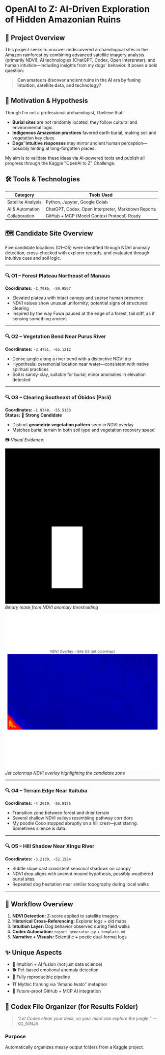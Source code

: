 # OpenAI to Z: AI-Driven Exploration of Hidden Amazonian Ruins

## 🌿 Project Overview

This project seeks to uncover undiscovered archaeological sites in the Amazon rainforest by combining advanced satellite imagery analysis (primarily NDVI), AI technologies (ChatGPT, Codex, Open Interpreter), and human intuition—including insights from my dogs' behavior. It poses a bold question:

> **Can amateurs discover ancient ruins in the AI era by fusing intuition, satellite data, and technology?**

## 🎯 Motivation & Hypothesis

Though I'm not a professional archaeologist, I believe that:

- **Burial sites** are not randomly located; they follow cultural and environmental logic.
- **Indigenous Amazonian practices** favored earth burial, making soil and vegetation key clues.
- **Dogs’ intuitive responses** may mirror ancient human perception—possibly hinting at long-forgotten places.

My aim is to validate these ideas via AI-powered tools and publish all progress through the Kaggle "OpenAI to Z" Challenge.

## 🛠 Tools & Technologies

| Category           | Tools Used                                         |
| ------------------ | -------------------------------------------------- |
| Satellite Analysis | Python, Jupyter, Google Colab                      |
| AI & Automation    | ChatGPT, Codex, Open Interpreter, Markdown Reports |
| Collaboration      | GitHub + MCP (Model Context Protocol) Ready        |

## 🗺️ Candidate Site Overview

Five candidate locations (O1–O5) were identified through NDVI anomaly detection, cross-checked with explorer records, and evaluated through intuitive cues and soil logic.

---

### 🔍 O1 – Forest Plateau Northeast of Manaus

**Coordinates:** `-2.7985, -59.9557`

- Elevated plateau with intact canopy and sparse human presence
- NDVI values show unusual uniformity; potential signs of structured clearing
- Inspired by the way Fuwa paused at the edge of a forest, tail stiff, as if sensing something ancient

---

### 🔍 O2 – Vegetation Bend Near Purus River

**Coordinates:** `-3.4761, -65.1212`

- Dense jungle along a river bend with a distinctive NDVI dip
- Hypothesis: ceremonial location near water—consistent with native spiritual practices
- Soil is sandy-clay, suitable for burial; minor anomalies in elevation detected

---

### 🔍 O3 – Clearing Southeast of Óbidos (Pará)

**Coordinates:** `-1.9348, -55.5153`  
**Status:** 🏺 **Strong Candidate**

- Distinct **geometric vegetation pattern** seen in NDVI overlay
- Matches burial terrain in both soil type and vegetation recovery speed

📷 *Visual Evidence:*

![Mask - O3](https://raw.githubusercontent.com/KG-NINJA/openai-to-z-fuwa/main/o3_candidates_mask.png)  
*Binary mask from NDVI anomaly thresholding*

![Overlay - O3 (jet)](https://raw.githubusercontent.com/KG-NINJA/openai-to-z-fuwa/main/o3_ndvi_overlay_jet.png)  
*Jet colormap NDVI overlay highlighting the candidate zone*

---

### 🔍 O4 – Terrain Edge Near Itaituba

**Coordinates:** `-4.2619, -56.0125`

- Transition zone between forest and drier terrain
- Several shallow NDVI valleys resembling pathway corridors
- My poodle Coco stopped abruptly on a hill crest—just staring. Sometimes silence is data.

---

### 🔍 O5 – Hill Shadow Near Xingu River

**Coordinates:** `-3.2130, -52.1524`

- Subtle slope cast consistent seasonal shadows on canopy
- NDVI drop aligns with ancient mound hypothesis, possibly weathered burial sites
- Repeated dog hesitation near similar topography during local walks

---

## 🔁 Workflow Overview

1. **NDVI Detection:** Z-score applied to satellite imagery  
2. **Historical Cross-Referencing:** Explorer logs + old maps  
3. **Intuition Layer:** Dog behavior observed during field walks  
4. **Codex Automation:** `report_generator.py` + `template.md`  
5. **Narrative + Visuals:** Scientific + poetic dual-format logs

## ✨ Unique Aspects

- 🧠 Intuition + AI fusion (not just data science)
- 🐕 Pet-based emotional anomaly detection
- 🧪 Fully reproducible pipeline
- ⛩️ Mythic framing via “Amano Iwato” metaphor
- 🚀 Future-proof GitHub + MCP AI integration

## 📂 Codex File Organizer (for Results Folder)

> *“Let Codex clean your desk, so your mind can explore the jungle.”* — KG\_NINJA

### Purpose

Automatically organizes messy output folders from a Kaggle project.

